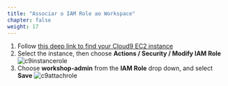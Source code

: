 ```yaml
---
title: "Associar o IAM Role ao Workspace"
chapter: false
weight: 17
---
```


1. Follow [this deep link to find your Cloud9 EC2 instance](https://console.aws.amazon.com/ec2/v2/home?#Instances:tag:Name=aws-cloud9-workshop;sort=desc:launchTime)
2. Select the instance, then choose **Actions / Security / Modify IAM Role**
![c9instancerole](/images/c9instancerole2.png)
1. Choose **workshop-admin** from the **IAM Role** drop down, and select **Save**
![c9attachrole](/images/c9attachrole2.png)
